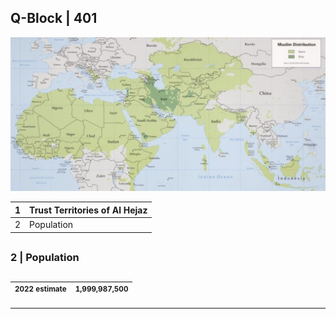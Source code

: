 ## Q-Block | 401

![Alt text](FD156DBB-1ADF-4850-8966-C65566811B56.jpeg)


| 1 | Trust Territories of Al Hejaz |
|---|---|
| 2 | Population |



##

### 2 | Population 
##



| <sup> 2022 estimate </sup> | <sup> 1,999,987,500 </sup> |
|---|---|
___

